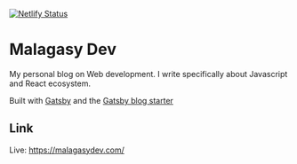 [![Netlify Status](https://api.netlify.com/api/v1/badges/3dfa3079-3c3b-4817-adc0-6e4124721504/deploy-status)](https://app.netlify.com/sites/malagasydev/deploys)

# Malagasy Dev

My personal blog on Web development. I write specifically about Javascript and React ecosystem.

Built with [Gatsby](https://www.gatsbyjs.org/) and the [Gatsby blog starter](https://github.com/gatsbyjs/gatsby-starter-blog)

## Link

Live: https://malagasydev.com/
